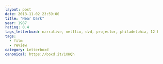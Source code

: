 ```yaml
---
layout: post 
date: 2013-11-02 23:59:00
title: "Near Dark"
year: 1987
rating: 0.4
tags_letterboxd: narrative, netflix, dvd, projector, philadelphia, 12 hours of horror, Leah
tags:
  - film
  - review
category: Letterboxd
canonical: https://boxd.it/1XHQh
---
```

